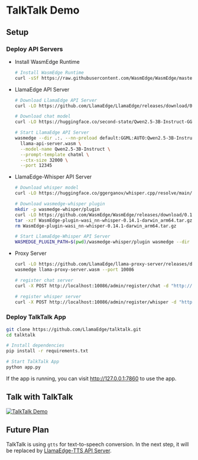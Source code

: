 # TalkTalk Demo

## Setup

### Deploy API Servers

- Install WasmEdge Runtime

  ```bash
  # Install WasmEdge Runtime
  curl -sSf https://raw.githubusercontent.com/WasmEdge/WasmEdge/master/utils/install_v2.sh | bash -s -- -v 0.14.1
  ```

- LlamaEdge API Server

  ```bash
  # Download LlamaEdge API Server
  curl -LO https://github.com/LlamaEdge/LlamaEdge/releases/download/0.14.15/llama-api-server.wasm

  # Download chat model
  curl -LO https://huggingface.co/second-state/Qwen2.5-3B-Instruct-GGUF/resolve/main/Qwen2.5-3B-Instruct-Q5_K_M.gguf

  # Start LlamaEdge API Server
  wasmedge --dir .:. --nn-preload default:GGML:AUTO:Qwen2.5-3B-Instruct-Q5_K_M.gguf \
    llama-api-server.wasm \
    --model-name Qwen2.5-3B-Instruct \
    --prompt-template chatml \
    --ctx-size 32000 \
    --port 12345
  ```

- LlamaEdge-Whisper API Server

  ```bash
  # Download whisper model
  curl -LO https://huggingface.co/ggerganov/whisper.cpp/resolve/main/ggml-medium.bin

  # Download wasmedge-whisper plugin
  mkdir -p wasmedge-whisper/plugin
  curl -LO https://github.com/WasmEdge/WasmEdge/releases/download/0.14.1/WasmEdge-plugin-wasi_nn-whisper-0.14.1-darwin_arm64.tar.gz
  tar -xzf WasmEdge-plugin-wasi_nn-whisper-0.14.1-darwin_arm64.tar.gz -C wasmedge-whisper/plugin
  rm WasmEdge-plugin-wasi_nn-whisper-0.14.1-darwin_arm64.tar.gz

  # Start LlamaEdge-Whisper API Server
  WASMEDGE_PLUGIN_PATH=$(pwd)/wasmedge-whisper/plugin wasmedge --dir .:. whisper-api-server.wasm -m ggml-medium.bin --port 12306
  ```

- Proxy Server

  ```bash
  curl -LO https://github.com/LlamaEdge/llama-proxy-server/releases/download/0.1.0/llama-proxy-server.wasm
  wasmedge llama-proxy-server.wasm --port 10086

  # register chat server
  curl -X POST http://localhost:10086/admin/register/chat -d "http://localhost:12345"

  # register whisper server
  curl -X POST http://localhost:10086/admin/register/whisper -d "http://localhost:12306"
  ```

### Deploy TalkTalk App

  ```bash
  git clone https://github.com/LlamaEdge/talktalk.git
  cd talktalk

  # Install dependencies
  pip install -r requirements.txt

  # Start TalkTalk App
  python app.py
  ```

  If the app is running, you can visit http://127.0.0.1:7860 to use the app.

## Talk with TalkTalk

  [![TalkTalk Demo](https://img.youtube.com/vi/NFpLShcT7NM/0.jpg)](https://youtu.be/NFpLShcT7NM)

## Future Plan

TalkTalk is using `gtts` for text-to-speech conversion. In the next step, it will be replaced by [LlamaEdge-TTS API Server](https://github.com/LlamaEdge/tts-api-server).
